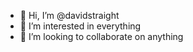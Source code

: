 - 👋 Hi, I’m @davidstraight
- 👀 I’m interested in everything
- 💞️ I’m looking to collaborate on anything

<!---
davidstraight/davidstraight is a ✨ special ✨ repository because its `README.md` (this file) appears on your GitHub profile.
You can click the Preview link to take a look at your changes.
--->
